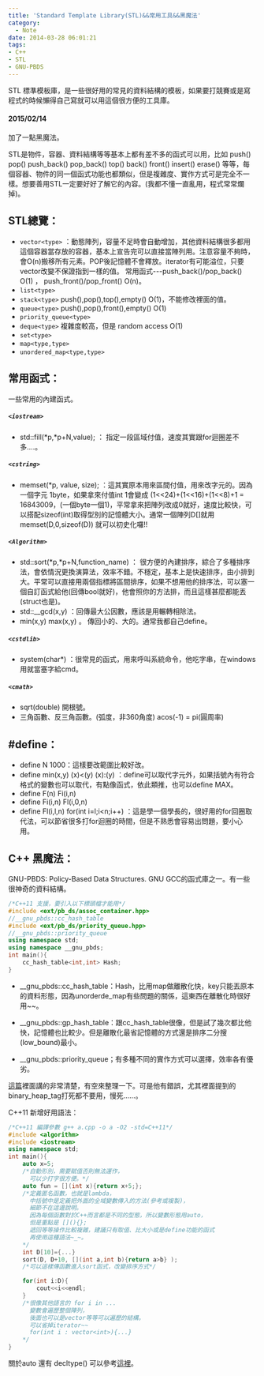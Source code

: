 ```yaml
---
title: 'Standard Template Library(STL)&&常用工具&&黑魔法'
category:
  - Note
date: 2014-03-28 06:01:21
tags:
- C++
- STL
- GNU-PBDS
---
```


STL 標準模板庫，是一些很好用的常見的資料結構的模板，如果要打競賽或是寫程式的時候懶得自己寫就可以用這個很方便的工具庫。

#### 2015/02/14
加了一點黑魔法。

<!--more-->

STL是物件，容器、資料結構等等基本上都有差不多的函式可以用，比如 push()  pop()  push_back()   pop_back()  top()  back()  front()  insert() erase() 等等，每個容器、物件的同一個函式功能也都類似，但是複雜度、實作方式可是完全不一樣。想要善用STL一定要好好了解它的內容。(我都不懂一直亂用，程式常常爛掉)。


## STL總覽：

* `vector<type>` ：動態陣列，容量不足時會自動增加，其他資料結構很多都用這個容器當存放的容器，基本上宣告完可以直接當陣列用。注意容量不夠時，會O(n)搬移所有元素。POP後記憶體不會釋放。iterator有可能溢位，只要vector改變不保證指到一樣的值。 常用函式---push_back()/pop_back()  O(1) ， push_front()/pop_front() O(n)。
* `list<type>`
* `stack<type>`   push(),pop(),top(),empty() O(1)，不能修改裡面的值。
* `queue<type>`   push(),pop(),front(),empty() O(1)
* `priority_queue<type>`
* `deque<type>`  複雜度較高，但是 random access O(1)
* `set<type>`
* `map<type,type>`
* `unordered_map<type,type>`


## 常用函式：

一些常用的內建函式。

##### `<iostream>`
* std::fill(*p,*p+N,value);  ： 指定一段區域付值，速度其實跟for迴圈差不多....。

##### `<cstring>`
* memset(*p, value, size);  ：這其實原本用來區間付值，用來改字元的。因為一個字元 1byte，如果拿來付值int 1會變成 (1<<24)+(1<<16)+(1<<8)+1 = 16843009，(一個byte一個1)，平常拿來把陣列改成0就好，速度比較快，可以搭配sizeof(int)取得型別的記憶體大小。通常一個陣列D[]就用  memset(D,0,sizeof(D))  就可以初史化囉!!

##### `<Algorithm>`
* std::sort(*p,*p+N,function_name) ： 很方便的內建排序，綜合了多種排序法，會依情況更換演算法，效率不錯。不穩定，基本上是快速排序，由小排到大。平常可以直接用兩個指標將區間排序，如果不想用他的排序法，可以塞一個自訂函式給他(回傳bool就好)，他會照你的方法排，而且這樣甚麼都能丟(struct也是)。
* std::__gcd(x,y)   ：回傳最大公因數，應該是用輾轉相除法。
* min(x,y) max(x,y) 。 傳回小的、大的。通常我都自己define。

##### `<cstdlib>`
* system(char*)  ：很常見的函式，用來呼叫系統命令，他吃字串，在windows用就當塞字給cmd。  

##### `<cmath>`
* sqrt(double)    開根號。
* 三角函數、反三角函數。(弧度，非360角度) acos(-1) = pi(圓周率)


## #define：

* define N 1000：這樣要改範圍比較好改。
* define min(x,y) (x)<(y) (x):(y)   ：define可以取代字元外，如果括號內有符合格式的變數也可以取代，有點像函式，依此類推，也可以define MAX。
* define F(n) Fi(i,n)
* define Fi(i,n) Fl(i,0,n)
* define Fl(i,l,n)  for(int i=l;i<n;i++)   ：這是學一個學長的，很好用的for回圈取代法，可以節省很多打for迴圈的時間，但是不熟悉會容易出問題，要小心用。


## C++ 黑魔法：
GNU-PBDS: Policy-Based Data Structures. GNU GCC的函式庫之一。有一些很神奇的資料結構。


``` c++
/*C++11 支援，要引入以下標頭檔才能用*/
#include <ext/pb_ds/assoc_container.hpp>
//__gnu_pbds::cc_hash_table
#include <ext/pb_ds/priority_queue.hpp>
//__gnu_pbds::priority_queue
using namespace std;
using namespace __gnu_pbds;
int main(){
    cc_hash_table<int,int> Hash;
}
```

* __gnu_pbds::cc_hash_table：Hash，比用map做離散化快，key只能丟原本的資料形態，因為unorderde_map有些問題的關係，這東西在離散化時很好用~~。

* __gnu_pbds::gp_hash_table：跟cc_hash_table很像，但是試了幾次都比他快，記憶體也比較少。但是離散化最省記憶體的方式還是排序二分搜(low_bound)最小。

* __gnu_pbds::priority_queue；有多種不同的實作方式可以選擇，效率各有優劣。

[這篇](http://gaotianyu1350.gitcafe.io/2015/02/17/pbds/)裡面講的非常清楚，有空來整理一下。可是他有錯誤，尤其裡面提到的binary_heap_tag打死都不要用，慢死......。

C++11 新增好用語法：

``` c++
/*C++11 編譯參數 g++ a.cpp -o a -O2 -std=C++11*/
#include <algorithm>
#include <iostream>
using namespace std;
int main(){
    auto x=5;
    /*自動形別，需要賦值否則無法運作，
      可以少打字很方便。*/
    auto fun = [](int x){return x+5;};
    /*定義匿名函數，也就是lambda，
      中括號中是定義把外面的全域變數傳入的方法(參考或複製)，
      細節不在這邊說明。
      因為每個函數對於C++而言都是不同的型態，所以變數形態用auto，
      但是重點是 [](){};
      遞回等等操作比較複雜，建議只有取值、比大小或是define功能的函式
      再使用這種語法~_~。
    */
    int D[10]={...}
    sort(D, D+10, [](int a,int b){return a>b} );
    /*可以這樣傳函數進入sort函式，改變排序方式*/

    for(int i:D){
        cout<<i<<endl;
    }
    /*很像其他語言的 for i in ...
      變數會遍歷整個陣列，
      後面也可以是vector等等可以遍歷的結構。
      可以省掉iterator~~
      for(int i : vector<int>){...}
    */
}
```

關於auto 還有 decltype() 可以參考[這裡](https://kheresy.wordpress.com/2010/05/19/c0x-auto-%E5%92%8C-decltype/)。
